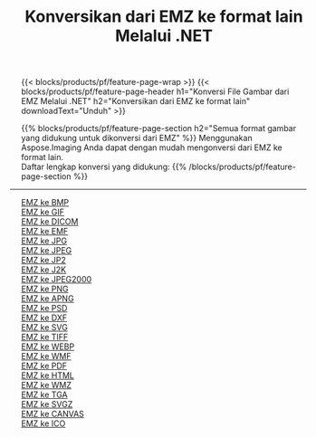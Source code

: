﻿---
title: Konversikan dari EMZ ke format lain Melalui .NET 
weight: 3920
url: /id/net/conversion/from/emz 
lang: id
langdirlevel: 2
locales: zh-hans,ja,it,ru,de,es,fr,nl,id,lt,pl,pt,vi,tr,ko,zh-hant,ar,hi,th,sv,cs,uk,he
description: Menggunakan Aspose.Imaging Anda dapat dengan mudah mengonversi dari EMZ ke format lain
---

{{< blocks/products/pf/feature-page-wrap >}}
{{< blocks/products/pf/feature-page-header h1="Konversi File Gambar dari EMZ Melalui .NET" h2="Konversikan dari EMZ ke format lain" downloadText="Unduh" >}}


{{% blocks/products/pf/feature-page-section  h2="Semua format gambar yang didukung untuk dikonversi dari EMZ" %}}
Menggunakan Aspose.Imaging Anda dapat dengan mudah mengonversi dari EMZ ke format lain.
<br/>
Daftar lengkap konversi yang didukung:
{{% /blocks/products/pf/feature-page-section %}}
<div class="container-fluid productfamilypage bg-gray">
    <div class="convertypes bg-gray agp-content section">
        <div class="container">
		<hr style="margin-left:-20px;"/>
		<div class="row other-converters">
		    <div class='col-md-2 other-converter remove-lp remove-rp'><a href="/imaging/id/net/conversion/emz-to-bmp" >EMZ ke BMP</a></div><div class='col-md-2 other-converter remove-lp remove-rp'><a href="/imaging/id/net/conversion/emz-to-gif" >EMZ ke GIF</a></div><div class='col-md-2 other-converter remove-lp remove-rp'><a href="/imaging/id/net/conversion/emz-to-dicom" >EMZ ke DICOM</a></div><div class='col-md-2 other-converter remove-lp remove-rp'><a href="/imaging/id/net/conversion/emz-to-emf" >EMZ ke EMF</a></div><div class='col-md-2 other-converter remove-lp remove-rp'><a href="/imaging/id/net/conversion/emz-to-jpg" >EMZ ke JPG</a></div><div class='col-md-2 other-converter remove-lp remove-rp'><a href="/imaging/id/net/conversion/emz-to-jpeg" >EMZ ke JPEG</a></div><div class='col-md-2 other-converter remove-lp remove-rp'><a href="/imaging/id/net/conversion/emz-to-jp2" >EMZ ke JP2</a></div><div class='col-md-2 other-converter remove-lp remove-rp'><a href="/imaging/id/net/conversion/emz-to-j2k" >EMZ ke J2K</a></div><div class='col-md-2 other-converter remove-lp remove-rp'><a href="/imaging/id/net/conversion/emz-to-jpeg2000" >EMZ ke JPEG2000</a></div><div class='col-md-2 other-converter remove-lp remove-rp'><a href="/imaging/id/net/conversion/emz-to-png" >EMZ ke PNG</a></div><div class='col-md-2 other-converter remove-lp remove-rp'><a href="/imaging/id/net/conversion/emz-to-apng" >EMZ ke APNG</a></div><div class='col-md-2 other-converter remove-lp remove-rp'><a href="/imaging/id/net/conversion/emz-to-psd" >EMZ ke PSD</a></div><div class='col-md-2 other-converter remove-lp remove-rp'><a href="/imaging/id/net/conversion/emz-to-dxf" >EMZ ke DXF</a></div><div class='col-md-2 other-converter remove-lp remove-rp'><a href="/imaging/id/net/conversion/emz-to-svg" >EMZ ke SVG</a></div><div class='col-md-2 other-converter remove-lp remove-rp'><a href="/imaging/id/net/conversion/emz-to-tiff" >EMZ ke TIFF</a></div><div class='col-md-2 other-converter remove-lp remove-rp'><a href="/imaging/id/net/conversion/emz-to-webp" >EMZ ke WEBP</a></div><div class='col-md-2 other-converter remove-lp remove-rp'><a href="/imaging/id/net/conversion/emz-to-wmf" >EMZ ke WMF</a></div><div class='col-md-2 other-converter remove-lp remove-rp'><a href="/imaging/id/net/conversion/emz-to-pdf" >EMZ ke PDF</a></div><div class='col-md-2 other-converter remove-lp remove-rp'><a href="/imaging/id/net/conversion/emz-to-html" >EMZ ke HTML</a></div><div class='col-md-2 other-converter remove-lp remove-rp'><a href="/imaging/id/net/conversion/emz-to-wmz" >EMZ ke WMZ</a></div><div class='col-md-2 other-converter remove-lp remove-rp'><a href="/imaging/id/net/conversion/emz-to-tga" >EMZ ke TGA</a></div><div class='col-md-2 other-converter remove-lp remove-rp'><a href="/imaging/id/net/conversion/emz-to-svgz" >EMZ ke SVGZ</a></div><div class='col-md-2 other-converter remove-lp remove-rp'><a href="/imaging/id/net/conversion/emz-to-canvas" >EMZ ke CANVAS</a></div><div class='col-md-2 other-converter remove-lp remove-rp'><a href="/imaging/id/net/conversion/emz-to-ico" >EMZ ke ICO</a></div>
                </div>
        </div>
    </div>
</div>
<br/>

